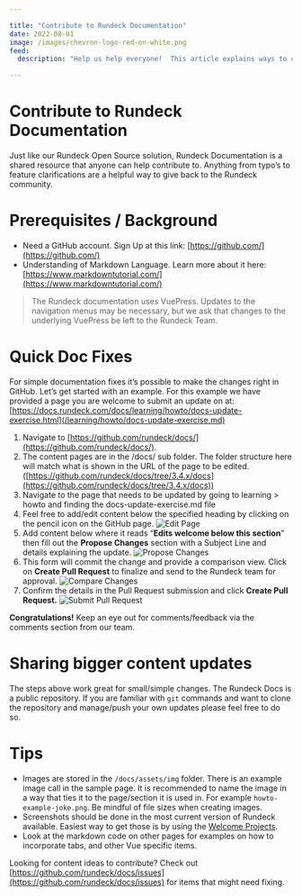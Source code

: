 ```yaml
---

title: "Contribute to Rundeck Documentation"
date: 2022-08-01
image: /images/chevron-logo-red-on-white.png
feed:
  description: "Help us help everyone!  This article explains ways to contribute to the Rundeck Documentation.  Free swag for new articles!!"

---
```


# Contribute to Rundeck Documentation

Just like our Rundeck Open Source solution, Rundeck Documentation is a shared resource that anyone can help contribute to.  Anything from typo’s to feature clarifications are a helpful way to give back to the Rundeck community.

# Prerequisites / Background

* Need a GitHub account. Sign Up at this link: [https://github.com/](https://github.com/)
* Understanding of Markdown Language. Learn more about it here: [https://www.markdowntutorial.com/](https://www.markdowntutorial.com/)

>The Rundeck documentation uses VuePress. Updates to the navigation menus may be necessary, but we ask that changes to the underlying VuePress be left to the Rundeck Team.

# Quick Doc Fixes

For simple documentation fixes it’s possible to make the changes right in GitHub.  Let’s get started with an example. For this example we have provided a page you are welcome to submit an update on at: [https://docs.rundeck.com/docs/learning/howto/docs-update-exercise.html](/learning/howto/docs-update-exercise.md)

1. Navigate to [https://github.com/rundeck/docs/](https://github.com/rundeck/docs/).
1. The content pages are in the /docs/ sub folder. The folder structure here will match what is shown in the URL of the page to be edited. ([https://github.com/rundeck/docs/tree/3.4.x/docs](https://github.com/rundeck/docs/tree/3.4.x/docs))
1. Navigate to the page that needs to be updated by going to learning > howto and finding the docs-update-exercise.md file
1. Feel free to add/edit content below the specified heading by clicking on the pencil icon on the GitHub page.
    ![Edit Page](/assets/img/howto-updatedocs-githubedit.png)
1. Add content below where it reads “**Edits welcome below this section**” then fill out the **Propose Changes** section with a Subject Line and details explaining the update.
    ![Propose Changes](/assets/img/howto-updatedocs-githubpropose.png)
1. This form will commit the change and provide a comparison view.  Click on **Create Pull Request** to finalize and send to the Rundeck team for approval.
    ![Compare Changes](/assets/img/howto-updatedocs-githubcompare.png)
1. Confirm the details in the Pull Request submission and click **Create Pull Request.**
    ![Submit Pull Request](/assets/img/howto-updatedocs-githubpullreq.png)

**Congratulations!**  Keep an eye out for comments/feedback via the comments section from our team.

# Sharing bigger content updates

The steps above work great for small/simple changes.  The Rundeck Docs is a public repository.  If you are familiar with `git` commands and want to clone the repository and manage/push your own updates please feel free to do so.

# Tips

* Images are stored in the `/docs/assets/img` folder.  There is an example image call in the sample page.  It is recommended to name the image in a way that ties it to the page/section it is used in.  For example `howto-example-joke.png`.  Be mindful of file sizes when creating images.
* Screenshots should be done in the most current version of Rundeck available. Easiest way to get those is by using the [Welcome Projects](/learning/howto/welcome-project-starter.md).
* Look at the markdown code on other pages for examples on how to incorporate tabs, and other Vue specific items.

Looking for content ideas to contribute?  Check out [https://github.com/rundeck/docs/issues](https://github.com/rundeck/docs/issues) for items that might need fixing.
